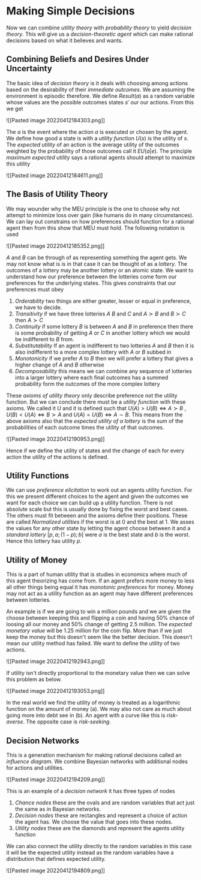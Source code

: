 # Making Simple Decisions
Now we can combine *utility theory* with *probability theory* to yield *decision theory*. This will give us a *decision-theoretic agent* which can make rational decisions based on what it believes and wants.

## Combining Beliefs and Desires Under Uncertainty
The basic idea of *decision theory* is it deals with choosing among actions based on the desirability of their *immediate outcomes*. We are assuming the environment is episodic therefore. We define $Result(a)$ as a random variable whose values are the possible outcomes states $s'$ our our actions. From this we get

![[Pasted image 20220412184303.png]]

The $a$ is the event where the action $a$ is executed or chosen by the agent. We define how good a state is with a *utility function* $U(s)$ is the utility of $s$. The *expected utility* of an action is the average utility of the outcomes weighted by the probability of those outcomes call it $EU(a|e)$. The principle *maximum expected utility* says a rational agents should attempt to maximize this utility

![[Pasted image 20220412184611.png]]

## The Basis of Utility Theory
We may wounder why the MEU principle is the one to choose why not attempt to minimize loss over gain (like humans do in many circumstances). We can lay out constrains on how preferences should function for a rational agent then from this show that MEU must hold. The following notation is used 

![[Pasted image 20220412185352.png]]

$A$ and $B$ can be through of as representing something the agent gets. We may not know what is is in that case it can be thought of as a *lottery*. The outcomes of a lottery may be another lottery or an atomic state. We want to understand how our preference between the lotteries come form our preferences for the underlying states. This gives constraints that our preferences must obey

1. *Orderability* two things are either greater, lesser or equal in preference, we have to decide.
2. *Transitivity* if we have three lotteries $A$ $B$ and $C$ and $A\succ B$ and $B\succ C$ then $A\succ C$
3. *Continuity* if some lottery $B$ is between $A$ and $B$ in preference then there is some probability of getting $A$ or $C$ in another lottery which we would be indifferent to $B$ from.
4. *Substitutability* If an agent is indifferent to two lotteries $A$ and $B$ then it is also indifferent to a more complex lottery with $A$ or $B$ subbed in
5. *Monotonicity* if we prefer $A$ to $B$ then we will prefer a lottery that gives a higher change of $A$ and $B$ otherwise
6. *Decomposability* this means we can combine any sequence of lotteries into a larger lottery where each final outcomes has a summed probability form the outcomes of the more complex lottery

These *axioms of utility theory* only describe preference not the utility function. But we can conclude there must be a *utility function* with these axioms. We called it $U$ and it is defined such that $U(A)>U(B)\iff A\succ B$ , $U(B)<U(A)\iff B\succ A$ and $U(A)=U(B)\iff A\sim B$. This means from the above axioms also that the *expected utility of a lottery* is the sum of the probabilities of each outcome times the utility of that outcomes.

![[Pasted image 20220412190953.png]]

Hence if we define the utility of states and the change of each for every action the utility of the actions is defined.

## Utility Functions
We can use *preference elicitation* to work out an agents utility function. For this we present different choices to the agent and given the outcomes we want for each choice we can build up a utility function. There is not absolute scale but this is usually done by fixing the worst and best cases. The others must fit between and the axioms define their positions. These are called *Normalized utilities* if the worst is at 0 and the best at 1. We asses the values for any other state by letting the agent choose between it and a *standard lottery* $[p,a;(1-p);b]$ were $a$ is the best state and $b$ is the worst. Hence this lottery has utility $p$.

## Utility of Money
This is a part of human utility that is studies in economics where much of this agent theorizing has come from. If an agent prefers more money to less all other things being equal it has *monotonic preferences* for money. Money may not act as a utility function as an agent may have different preferences between lotteries.

An example is if we are going to win a million pounds and we are given the choose between keeping this and flipping a coin and having 50% chance of loosing all our money and 50% change of getting 2.5 million. The *expected monetary value* will be 1.25 million for the coin flip. More than if we just keep the money  but this doesn't seem like the better decision. This doesn't mean our utility method has failed. We want to define the utility of two actions.

![[Pasted image 20220412192943.png]]

If utility isn't directly proportional to the monetary value then we can solve this problem as below.

![[Pasted image 20220412193053.png]]

In the real world we find the utility of money is treated as a logarithmic function on the amount of money (a). We may also not care as much about going more into debt see in (b). An agent with a curve like this is *risk-averse*. The opposite case is *risk-seeking*.

## Decision Networks
This is a generation mechanism for making rational decisions called an *influence diagram*. We combine Bayesian networks with additional nodes for actions and utilities.

![[Pasted image 20220412194209.png]]

This is an example of a *decision network* it has three types of nodes

1. *Chance nodes* these are the ovals and are random variables that act just the same as in Bayesian networks.
2. *Decision nodes* these are rectangles and represent a choice of action the agent has. We choose the value that goes into these nodes.
3. *Utility nodes* these are the diamonds and represent the agents utility function

We can also connect the utility directly to the random variables in this case it will be the expected utility instead as the random variables have a distribution that defines expected utility.

![[Pasted image 20220412194809.png]]
